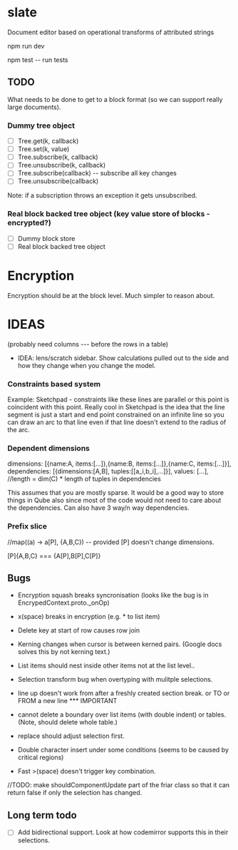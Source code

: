 slate
=====

Document editor based on operational transforms of attributed strings

npm run dev

npm test -- run tests

## TODO

What needs to be done to get to a block format (so we can support really large documents).

### Dummy tree object

* [ ] Tree.get(k, callback)
* [ ] Tree.set(k, value)
* [ ] Tree.subscribe(k, callback)
* [ ] Tree.unsubscribe(k, callback)
* [ ] Tree.subscribe(callback) -- subscribe all key changes
* [ ] Tree.unsubscribe(callback)

Note: if a subscription throws an exception it gets unsubscribed.

### Real block backed tree object (key value store of blocks - encrypted?)

* [ ] Dummy block store
* [ ] Real block backed tree object

# Encryption

Encryption should be at the block level. Much simpler to reason about.

# IDEAS

(probably need columns --- before the rows in a table)

* IDEA: lens/scratch sidebar. Show calculations pulled out to the side and how they change
  when you change the model.

### Constraints based system

Example: Sketchpad - constraints like these lines are parallel or this point is coincident with this point. Really cool in Sketchpad is the idea that the line segment is just a start and end point constrained on an infinite line so you can draw an arc to that line even if that line doesn't extend to the radius of the arc.

### Dependent dimensions

  dimensions: [{name:A, items:[...]},{name:B, items:[...]},{name:C, items:[...]}],
  dependencies: [{dimensions:[A,B], tuples:[[a_i,b_i],...]}],
  values: [...], //length = dim(C) * length of tuples in dependencies

This assumes that you are mostly sparse. It would be a good way to store things in Qube also since most of the code would not need to care about the dependencies. Can also have 3 way/n way dependencies.

### Prefix slice

  //map((a) -> a[P], {A,B,C}) -- provided [P] doesn't change dimensions.

  [P]{A,B,C} === {A[P],B[P],C[P]}

## Bugs

* Encryption squash breaks syncronisation (looks like the bug is in EncrypedContext.proto._onOp)

* x(space) breaks in encryption (e.g. *<space> to list item)

* Delete key at start of row causes row join

* Kerning changes when cursor is between kerned pairs. (Google docs solves this by not kerning text.)

* List items should nest inside other items not at the list level..

* Selection transform bug when overtyping with mulitple selections.

* line up doesn't work from after a freshly created section break.
   or TO or FROM a new line *** IMPORTANT

* cannot delete a boundary over list items (with double indent) or tables. (Note, should delete whole table.)

* replace should adjust selection first.

* Double character insert under some conditions (seems to be caused by critical regions)

* Fast >(space) doesn't trigger key combination.

//TODO: make shouldComponentUpdate part of the friar class so that it can return false if only the selection has changed.


## Long term todo

* [ ] Add bidirectional support.
      Look at how codemirror supports this in their selections.



